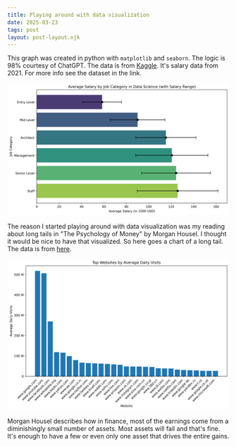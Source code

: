 ```yaml
---
title: Playing around with data visualization
date: 2025-03-23
tags: post
layout: post-layout.njk
---
```


This graph was created in python with `matplotlib` and `seaborn`. The logic is
98% courtesy of ChatGPT. The data is from
[Kaggle](https://www.kaggle.com/datasets/nikhilbhathi/data-scientist-salary-us-glassdoor).
It's salary data from 2021. For more info see the dataset in the link.

![Data scientist salary by experience](./average_salary_by_category_error_bar.png)

The reason I started playing around with data visualization was my reading
about long tails in "The Psychology of Money" by Morgan Housel. I thought it
would be nice to have that visualized. So here goes a chart of a long tail.
The data is from [here](https://www.kaggle.com/datasets/bpali26/popular-websites-across-the-globe/data).

![Websites by daily average visits](./website_visits.png)

Morgan Housel describes how in finance, most of the earnings come from a
diminishingly small number of assets. Most assets will fail and that's fine.
It's enough to have a few or even only one asset that drives the entire gains.

